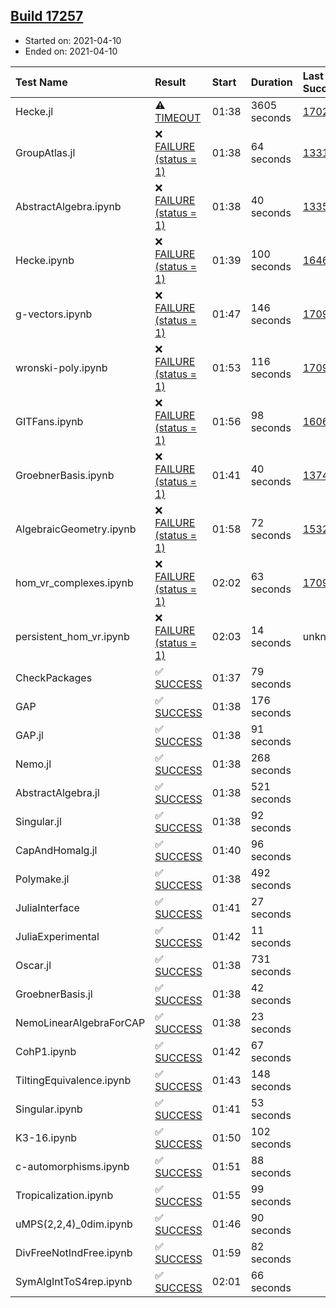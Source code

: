## [Build 17257](https://oscarci.mathematik.uni-kl.de/job/oscar/17257/)

* Started on: 2021-04-10
* Ended on: 2021-04-10

| Test Name    | Result | Start | Duration | Last Success | First Failure |
|:-------------|:-------|:------|:---------|:-------------|:--------------|
| Hecke.jl | ⚠ [TIMEOUT](https://oscarci.mathematik.uni-kl.de/job/oscar/17257/artifact/logs/build-17257/Hecke.jl.log) | 01:38 | 3605 seconds | [17022](https://oscarci.mathematik.uni-kl.de/job/oscar/17022/) | [17023](https://oscarci.mathematik.uni-kl.de/job/oscar/17023/) |
| GroupAtlas.jl | ❌ [FAILURE (status = 1)](https://oscarci.mathematik.uni-kl.de/job/oscar/17257/artifact/logs/build-17257/GroupAtlas.jl.log) | 01:38 | 64 seconds | [13311](https://oscarci.mathematik.uni-kl.de/job/oscar/13311/) | [13312](https://oscarci.mathematik.uni-kl.de/job/oscar/13312/) |
| AbstractAlgebra.ipynb | ❌ [FAILURE (status = 1)](https://oscarci.mathematik.uni-kl.de/job/oscar/17257/artifact/logs/build-17257/AbstractAlgebra.ipynb.log) | 01:38 | 40 seconds | [13355](https://oscarci.mathematik.uni-kl.de/job/oscar/13355/) | [13356](https://oscarci.mathematik.uni-kl.de/job/oscar/13356/) |
| Hecke.ipynb | ❌ [FAILURE (status = 1)](https://oscarci.mathematik.uni-kl.de/job/oscar/17257/artifact/logs/build-17257/Hecke.ipynb.log) | 01:39 | 100 seconds | [16463](https://oscarci.mathematik.uni-kl.de/job/oscar/16463/) | [16464](https://oscarci.mathematik.uni-kl.de/job/oscar/16464/) |
| g-vectors.ipynb | ❌ [FAILURE (status = 1)](https://oscarci.mathematik.uni-kl.de/job/oscar/17257/artifact/logs/build-17257/g-vectors.ipynb.log) | 01:47 | 146 seconds | [17099](https://oscarci.mathematik.uni-kl.de/job/oscar/17099/) | [17100](https://oscarci.mathematik.uni-kl.de/job/oscar/17100/) |
| wronski-poly.ipynb | ❌ [FAILURE (status = 1)](https://oscarci.mathematik.uni-kl.de/job/oscar/17257/artifact/logs/build-17257/wronski-poly.ipynb.log) | 01:53 | 116 seconds | [17098](https://oscarci.mathematik.uni-kl.de/job/oscar/17098/) | [17099](https://oscarci.mathematik.uni-kl.de/job/oscar/17099/) |
| GITFans.ipynb | ❌ [FAILURE (status = 1)](https://oscarci.mathematik.uni-kl.de/job/oscar/17257/artifact/logs/build-17257/GITFans.ipynb.log) | 01:56 | 98 seconds | [16068](https://oscarci.mathematik.uni-kl.de/job/oscar/16068/) | [16069](https://oscarci.mathematik.uni-kl.de/job/oscar/16069/) |
| GroebnerBasis.ipynb | ❌ [FAILURE (status = 1)](https://oscarci.mathematik.uni-kl.de/job/oscar/17257/artifact/logs/build-17257/GroebnerBasis.ipynb.log) | 01:41 | 40 seconds | [13748](https://oscarci.mathematik.uni-kl.de/job/oscar/13748/) | [13749](https://oscarci.mathematik.uni-kl.de/job/oscar/13749/) |
| AlgebraicGeometry.ipynb | ❌ [FAILURE (status = 1)](https://oscarci.mathematik.uni-kl.de/job/oscar/17257/artifact/logs/build-17257/AlgebraicGeometry.ipynb.log) | 01:58 | 72 seconds | [15322](https://oscarci.mathematik.uni-kl.de/job/oscar/15322/) | [15323](https://oscarci.mathematik.uni-kl.de/job/oscar/15323/) |
| hom_vr_complexes.ipynb | ❌ [FAILURE (status = 1)](https://oscarci.mathematik.uni-kl.de/job/oscar/17257/artifact/logs/build-17257/hom_vr_complexes.ipynb.log) | 02:02 | 63 seconds | [17099](https://oscarci.mathematik.uni-kl.de/job/oscar/17099/) | [17100](https://oscarci.mathematik.uni-kl.de/job/oscar/17100/) |
| persistent_hom_vr.ipynb | ❌ [FAILURE (status = 1)](https://oscarci.mathematik.uni-kl.de/job/oscar/17257/artifact/logs/build-17257/persistent_hom_vr.ipynb.log) | 02:03 | 14 seconds | unknown | unknown |
| CheckPackages | ✅ [SUCCESS](https://oscarci.mathematik.uni-kl.de/job/oscar/17257/artifact/logs/build-17257/CheckPackages.log) | 01:37 | 79 seconds |  |  |
| GAP | ✅ [SUCCESS](https://oscarci.mathematik.uni-kl.de/job/oscar/17257/artifact/logs/build-17257/GAP.log) | 01:38 | 176 seconds |  |  |
| GAP.jl | ✅ [SUCCESS](https://oscarci.mathematik.uni-kl.de/job/oscar/17257/artifact/logs/build-17257/GAP.jl.log) | 01:38 | 91 seconds |  |  |
| Nemo.jl | ✅ [SUCCESS](https://oscarci.mathematik.uni-kl.de/job/oscar/17257/artifact/logs/build-17257/Nemo.jl.log) | 01:38 | 268 seconds |  |  |
| AbstractAlgebra.jl | ✅ [SUCCESS](https://oscarci.mathematik.uni-kl.de/job/oscar/17257/artifact/logs/build-17257/AbstractAlgebra.jl.log) | 01:38 | 521 seconds |  |  |
| Singular.jl | ✅ [SUCCESS](https://oscarci.mathematik.uni-kl.de/job/oscar/17257/artifact/logs/build-17257/Singular.jl.log) | 01:38 | 92 seconds |  |  |
| CapAndHomalg.jl | ✅ [SUCCESS](https://oscarci.mathematik.uni-kl.de/job/oscar/17257/artifact/logs/build-17257/CapAndHomalg.jl.log) | 01:40 | 96 seconds |  |  |
| Polymake.jl | ✅ [SUCCESS](https://oscarci.mathematik.uni-kl.de/job/oscar/17257/artifact/logs/build-17257/Polymake.jl.log) | 01:38 | 492 seconds |  |  |
| JuliaInterface | ✅ [SUCCESS](https://oscarci.mathematik.uni-kl.de/job/oscar/17257/artifact/logs/build-17257/JuliaInterface.log) | 01:41 | 27 seconds |  |  |
| JuliaExperimental | ✅ [SUCCESS](https://oscarci.mathematik.uni-kl.de/job/oscar/17257/artifact/logs/build-17257/JuliaExperimental.log) | 01:42 | 11 seconds |  |  |
| Oscar.jl | ✅ [SUCCESS](https://oscarci.mathematik.uni-kl.de/job/oscar/17257/artifact/logs/build-17257/Oscar.jl.log) | 01:38 | 731 seconds |  |  |
| GroebnerBasis.jl | ✅ [SUCCESS](https://oscarci.mathematik.uni-kl.de/job/oscar/17257/artifact/logs/build-17257/GroebnerBasis.jl.log) | 01:38 | 42 seconds |  |  |
| NemoLinearAlgebraForCAP | ✅ [SUCCESS](https://oscarci.mathematik.uni-kl.de/job/oscar/17257/artifact/logs/build-17257/NemoLinearAlgebraForCAP.log) | 01:38 | 23 seconds |  |  |
| CohP1.ipynb | ✅ [SUCCESS](https://oscarci.mathematik.uni-kl.de/job/oscar/17257/artifact/logs/build-17257/CohP1.ipynb.log) | 01:42 | 67 seconds |  |  |
| TiltingEquivalence.ipynb | ✅ [SUCCESS](https://oscarci.mathematik.uni-kl.de/job/oscar/17257/artifact/logs/build-17257/TiltingEquivalence.ipynb.log) | 01:43 | 148 seconds |  |  |
| Singular.ipynb | ✅ [SUCCESS](https://oscarci.mathematik.uni-kl.de/job/oscar/17257/artifact/logs/build-17257/Singular.ipynb.log) | 01:41 | 53 seconds |  |  |
| K3-16.ipynb | ✅ [SUCCESS](https://oscarci.mathematik.uni-kl.de/job/oscar/17257/artifact/logs/build-17257/K3-16.ipynb.log) | 01:50 | 102 seconds |  |  |
| c-automorphisms.ipynb | ✅ [SUCCESS](https://oscarci.mathematik.uni-kl.de/job/oscar/17257/artifact/logs/build-17257/c-automorphisms.ipynb.log) | 01:51 | 88 seconds |  |  |
| Tropicalization.ipynb | ✅ [SUCCESS](https://oscarci.mathematik.uni-kl.de/job/oscar/17257/artifact/logs/build-17257/Tropicalization.ipynb.log) | 01:55 | 99 seconds |  |  |
| uMPS(2,2,4)_0dim.ipynb | ✅ [SUCCESS](https://oscarci.mathematik.uni-kl.de/job/oscar/17257/artifact/logs/build-17257/uMPS-2-2-4-_0dim.ipynb.log) | 01:46 | 90 seconds |  |  |
| DivFreeNotIndFree.ipynb | ✅ [SUCCESS](https://oscarci.mathematik.uni-kl.de/job/oscar/17257/artifact/logs/build-17257/DivFreeNotIndFree.ipynb.log) | 01:59 | 82 seconds |  |  |
| SymAlgIntToS4rep.ipynb | ✅ [SUCCESS](https://oscarci.mathematik.uni-kl.de/job/oscar/17257/artifact/logs/build-17257/SymAlgIntToS4rep.ipynb.log) | 02:01 | 66 seconds |  |  |
